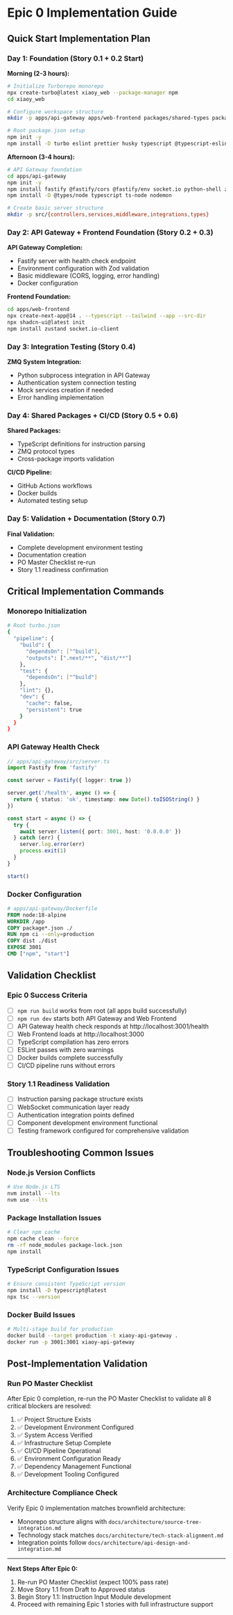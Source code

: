 # Epic 0 Implementation Guide

## Quick Start Implementation Plan

### **Day 1: Foundation (Story 0.1 + 0.2 Start)**

**Morning (2-3 hours):**
```bash
# Initialize Turborepo monorepo
npx create-turbo@latest xiaoy_web --package-manager npm
cd xiaoy_web

# Configure workspace structure  
mkdir -p apps/api-gateway apps/web-frontend packages/shared-types packages/instruction-parser packages/zmq-protocol tools/validation tools/scripts

# Root package.json setup
npm init -y
npm install -D turbo eslint prettier husky typescript @typescript-eslint/eslint-plugin @typescript-eslint/parser
```

**Afternoon (3-4 hours):**
```bash
# API Gateway foundation
cd apps/api-gateway
npm init -y
npm install fastify @fastify/cors @fastify/env socket.io python-shell zod
npm install -D @types/node typescript ts-node nodemon

# Create basic server structure
mkdir -p src/{controllers,services,middleware,integrations,types}
```

### **Day 2: API Gateway + Frontend Foundation (Story 0.2 + 0.3)**

**API Gateway Completion:**
- Fastify server with health check endpoint
- Environment configuration with Zod validation
- Basic middleware (CORS, logging, error handling)
- Docker configuration

**Frontend Foundation:**
```bash
cd apps/web-frontend
npx create-next-app@14 . --typescript --tailwind --app --src-dir
npx shadcn-ui@latest init
npm install zustand socket.io-client
```

### **Day 3: Integration Testing (Story 0.4)**

**ZMQ System Integration:**
- Python subprocess integration in API Gateway
- Authentication system connection testing
- Mock services creation if needed
- Error handling implementation

### **Day 4: Shared Packages + CI/CD (Story 0.5 + 0.6)**

**Shared Packages:**
- TypeScript definitions for instruction parsing
- ZMQ protocol types
- Cross-package imports validation

**CI/CD Pipeline:**
- GitHub Actions workflows
- Docker builds
- Automated testing setup

### **Day 5: Validation + Documentation (Story 0.7)**

**Final Validation:**
- Complete development environment testing
- Documentation creation
- PO Master Checklist re-run
- Story 1.1 readiness confirmation

## Critical Implementation Commands

### **Monorepo Initialization**
```bash
# Root turbo.json
{
  "pipeline": {
    "build": {
      "dependsOn": ["^build"],
      "outputs": [".next/**", "dist/**"]
    },
    "test": {
      "dependsOn": ["^build"]
    },
    "lint": {},
    "dev": {
      "cache": false,
      "persistent": true
    }
  }
}
```

### **API Gateway Health Check**
```typescript
// apps/api-gateway/src/server.ts
import Fastify from 'fastify'

const server = Fastify({ logger: true })

server.get('/health', async () => {
  return { status: 'ok', timestamp: new Date().toISOString() }
})

const start = async () => {
  try {
    await server.listen({ port: 3001, host: '0.0.0.0' })
  } catch (err) {
    server.log.error(err)
    process.exit(1)
  }
}

start()
```

### **Docker Configuration**
```dockerfile
# apps/api-gateway/Dockerfile
FROM node:18-alpine
WORKDIR /app
COPY package*.json ./
RUN npm ci --only=production
COPY dist ./dist
EXPOSE 3001
CMD ["npm", "start"]
```

## Validation Checklist

### **Epic 0 Success Criteria**
- [ ] `npm run build` works from root (all apps build successfully)
- [ ] `npm run dev` starts both API Gateway and Web Frontend
- [ ] API Gateway health check responds at http://localhost:3001/health
- [ ] Web Frontend loads at http://localhost:3000
- [ ] TypeScript compilation has zero errors
- [ ] ESLint passes with zero warnings
- [ ] Docker builds complete successfully
- [ ] CI/CD pipeline runs without errors

### **Story 1.1 Readiness Validation**
- [ ] Instruction parsing package structure exists
- [ ] WebSocket communication layer ready
- [ ] Authentication integration points defined
- [ ] Component development environment functional
- [ ] Testing framework configured for comprehensive validation

## Troubleshooting Common Issues

### **Node.js Version Conflicts**
```bash
# Use Node.js LTS
nvm install --lts
nvm use --lts
```

### **Package Installation Issues**
```bash
# Clear npm cache
npm cache clean --force
rm -rf node_modules package-lock.json
npm install
```

### **TypeScript Configuration Issues**
```bash
# Ensure consistent TypeScript version
npm install -D typescript@latest
npx tsc --version
```

### **Docker Build Issues**
```bash
# Multi-stage build for production
docker build --target production -t xiaoy-api-gateway .
docker run -p 3001:3001 xiaoy-api-gateway
```

## Post-Implementation Validation

### **Run PO Master Checklist**
After Epic 0 completion, re-run the PO Master Checklist to validate all 8 critical blockers are resolved:

1. ✅ Project Structure Exists
2. ✅ Development Environment Configured  
3. ✅ System Access Verified
4. ✅ Infrastructure Setup Complete
5. ✅ CI/CD Pipeline Operational
6. ✅ Environment Configuration Ready
7. ✅ Dependency Management Functional
8. ✅ Development Tooling Configured

### **Architecture Compliance Check**
Verify Epic 0 implementation matches brownfield architecture:
- Monorepo structure aligns with `docs/architecture/source-tree-integration.md`
- Technology stack matches `docs/architecture/tech-stack-alignment.md`
- Integration points follow `docs/architecture/api-design-and-integration.md`

---

**Next Steps After Epic 0:**
1. Re-run PO Master Checklist (expect 100% pass rate)
2. Move Story 1.1 from Draft to Approved status
3. Begin Story 1.1: Instruction Input Module development
4. Proceed with remaining Epic 1 stories with full infrastructure support